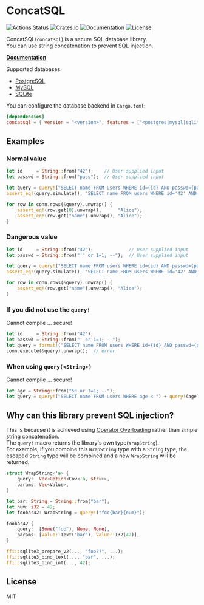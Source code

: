 # ConcatSQL

[![Actions Status](https://github.com/kumavale/ConcatSQL/workflows/CI/badge.svg)](https://github.com/kumavale/ConcatSQL/actions)
[![Crates.io](https://img.shields.io/crates/v/concatsql.svg)](https://crates.io/crates/concatsql)
[![Documentation](https://docs.rs/concatsql/badge.svg)](https://docs.rs/concatsql/)
[![License](https://img.shields.io/badge/license-MIT-blue.svg?style=flat)](LICENSE)
  

ConcatSQL(`concatsql`) is a secure SQL database library.  
You can use string concatenation to prevent SQL injection.  

**[Documentation](https://docs.rs/concatsql/)**  

Supported databases:
- [PostgreSQL](https://www.postgresql.org/)
- [MySQL](https://www.mysql.com/)
- [SQLite](https://sqlite.com/)

You can configure the database backend in `Cargo.toml`:

```toml
[dependencies]
concatsql = { version = "<version>", features = ["<postgres|mysql|sqlite>"] }
```

## Examples

### Normal value

```rust
let id     = String::from("42");    // User supplied input
let passwd = String::from("pass");  // User supplied input

let query = query!("SELECT name FROM users WHERE id={id} AND passwd={passwd}");
assert_eq!(query.simulate(), "SELECT name FROM users WHERE id='42' AND passwd='pass'");

for row in conn.rows(&query).unwrap() {
    assert_eq!(row.get(0).unwrap(),      "Alice");
    assert_eq!(row.get("name").unwrap(), "Alice");
}
```

### Dangerous value

```rust
let id     = String::from("42");             // User supplied input
let passwd = String::from("'' or 1=1; --");  // User supplied input

let query = query!("SELECT name FROM users WHERE id={id} AND passwd={passwd}");
assert_eq!(query.simulate(), "SELECT name FROM users WHERE id='42' AND passwd=''''' or 1=1; --'");

for row in conn.rows(&query).unwrap() {
    assert_eq!(row.get("name").unwrap(), "Alice");
}
```

### If you did not use the `query!`

Cannot compile ... secure!

```rust
let id     = String::from("42");
let passwd = String::from("' or 1=1; --");
let query = format!("SELECT name FROM users WHERE id={id} AND passwd={passwd}");
conn.execute(&query).unwrap();  // error
```

### When using `query(<String>)`

Cannot compile ... secure!

```rust
let age = String::from("50 or 1=1; --");
let query = query!("SELECT name FROM users WHERE age < ") + query!(age);  // error
```

## Why can this library prevent SQL injection?

This is because it is achieved using [Operator Overloading](https://doc.rust-lang.org/stable/rust-by-example/trait/ops.html) rather than simple string concatenation.  
The `query!` macro returns the library's own type(`WrapString`).  
For example, if you combine this `WrapString` type with a `String` type, the escaped `String` type will be combined and a new `WrapString` will be returned.  

```rust
struct WrapString<'a> {
    query:  Vec<Option<Cow<'a, str>>>,
    params: Vec<Value>,
}

let bar: String = String::from("bar");
let num: i32 = 42;
let foobar42: WrapString = query!("foo{bar}{num}");

foobar42 {
    query:  [Some("foo"), None, None],
    params: [Value::Text("bar"), Value::I32(42)],
}

ffi::sqlite3_prepare_v2(..., "foo??", ...);
ffi::sqlite3_bind_text(..., "bar", ...);
ffi::sqlite3_bind_int(..., 42);
```

## License

MIT

